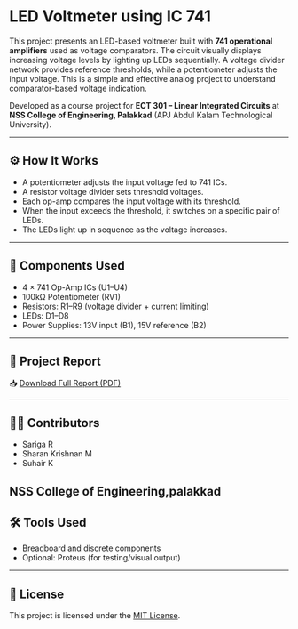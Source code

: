 # LED Voltmeter using IC 741

This project presents an LED-based voltmeter built with **741 operational amplifiers** used as voltage comparators. The circuit visually displays increasing voltage levels by lighting up LEDs sequentially. A voltage divider network provides reference thresholds, while a potentiometer adjusts the input voltage. This is a simple and effective analog project to understand comparator-based voltage indication.

Developed as a course project for **ECT 301 – Linear Integrated Circuits** at **NSS College of Engineering, Palakkad** (APJ Abdul Kalam Technological University).

---

## ⚙️ How It Works

- A potentiometer adjusts the input voltage fed to 741 ICs.
- A resistor voltage divider sets threshold voltages.
- Each op-amp compares the input voltage with its threshold.
- When the input exceeds the threshold, it switches on a specific pair of LEDs.
- The LEDs light up in sequence as the voltage increases.

---

## 🔩 Components Used

- 4 × 741 Op-Amp ICs (U1–U4)
- 100kΩ Potentiometer (RV1)
- Resistors: R1–R9 (voltage divider + current limiting)
- LEDs: D1–D8
- Power Supplies: 13V input (B1), 15V reference (B2)

---

## 📄 Project Report

📥 [Download Full Report (PDF)](1.docs/voltmeter_project_report.pdf)

---

## 👨‍💻 Contributors

- Sariga R 
- Sharan Krishnan M 
- Suhair K 
  
 NSS College of Engineering,palakkad
---

## 🛠️ Tools Used

- Breadboard and discrete components
- Optional: Proteus (for testing/visual output)

---

## 📄 License

This project is licensed under the [MIT License](LICENSE).
